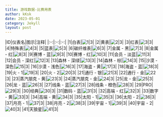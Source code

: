 ```yaml
---
title: 游戏数据-比赛用表
author: kKsk
date: 2023-05-01
category: Jekyll
layout: post
---
```


<div class="table-wrapper" markdown="block">

|ID|仪表名|图示|注释|
|:-:|:-:|:-:|
|1|白表|![1](https://pic.imgdb.cn/item/63fb8531f144a01007aa5ce9.png)|3|
|2|黄表|![2](https://pic.imgdb.cn/item/63fb8564f144a01007aaa6c2.png)|3|
|3|红表|![3](https://pic.imgdb.cn/item/63fb8564f144a01007aaa6e9.png)|3|
|4|特殊表|![4](https://pic.imgdb.cn/item/63fb8564f144a01007aaa729.png)|3|
|5|蓝表|![5](https://pic.imgdb.cn/item/63fb8565f144a01007aaa77c.png)|3|
|6|碳纤维表|![6](https://pic.imgdb.cn/item/63fb8565f144a01007aaa7a7.png)|3|
|7|金属 - 黑|![7](https://pic.imgdb.cn/item/63fbf8cdf144a0100726df52.png)|3|
|8|金属 - 红|![8](https://pic.imgdb.cn/item/63fbf8eff144a010072700ec.png)|3|
|9|赛博 - 蓝|![9](https://pic.imgdb.cn/item/63fbf908f144a01007271715.png)|3|
|10|赛博 - 红|![10](https://pic.imgdb.cn/item/63fbf923f144a0100727308c.png)|3|
|11|会员 - 淡蓝|![11](https://pic.imgdb.cn/item/63fbf938f144a01007274791.png)|3|
|12|会员 - 深红|![12](https://pic.imgdb.cn/item/63fbf959f144a01007276eec.png)|3|
|13|森林 - 深绿|![13](https://pic.imgdb.cn/item/63fbf968f144a01007278f12.png)|3|
|14|森林 - 棕|![14](https://pic.imgdb.cn/item/63fbf97ef144a0100727b581.png)|3|
|15|沙漠 - 深色|![15](https://pic.imgdb.cn/item/63fbf999f144a0100727dee2.png)|3|
|16|沙漠 - 浅色|![16](https://pic.imgdb.cn/item/63fbf9b8f144a010072821b7.png)|3|
|17|海盗 - 黄|![17](https://pic.imgdb.cn/item/63fbf9e3f144a01007287e90.png)|3|
|18|海盗 - 蓝|![18](https://pic.imgdb.cn/item/63fbf9f7f144a01007289785.png)|3|
|19|火 - 1|![19](https://pic.imgdb.cn/item/63fbfa12f144a0100728b321.png)|3|
|20|火 - 2|![20](https://pic.imgdb.cn/item/63fbfa12f144a0100728b335.png)|3|
|21|通行 - 银|![21](https://pic.imgdb.cn/item/63fbfa48f144a010072916f0.png)|3|
|22|通行 - 金|![22](https://pic.imgdb.cn/item/63fbfa49f144a0100729170b.png)|3|
|23|蒸汽朋克 - 黄|![23](https://pic.imgdb.cn/item/63fbfa80f144a01007296e1e.png)|3|
|24|蒸汽朋克 - 金|![24](https://pic.imgdb.cn/item/63fbfa80f144a01007296e3f.png)|3|
|25|龙 - 金|![25](https://pic.imgdb.cn/item/63fbfaa5f144a0100729953d.png)|3|
|26|龙 - 蓝|![26](https://pic.imgdb.cn/item/63fbfaa5f144a0100729954c.png)|3|
|27|线条 - 蓝|![27](https://pic.imgdb.cn/item/63fbfad1f144a0100729eb04.png)|3|
|28|线条 - 橙色|![28](https://pic.imgdb.cn/item/63fbfad1f144a0100729ebfe.png)|3|
|29|PRO|![29](https://pic.imgdb.cn/item/63fbfb39f144a010072aeac8.png)|3|
|30|经典|![30](https://pic.imgdb.cn/item/63fbfb39f144a010072aeae9.png)|3|
|31|数码 - 蓝|![31](https://pic.imgdb.cn/item/63fbfb39f144a010072aeb1b.png)|3|
|32|高端 - 红|![32](https://pic.imgdb.cn/item/63fbfb3af144a010072aeb5a.png)|3|
|33|数字 - 黄|![33](https://pic.imgdb.cn/item/63fbfb39f144a010072aea96.png)|3|
|34|高端 - 黄|![34](https://pic.imgdb.cn/item/63fc027df144a01007339413.png)|3|
|35|太阳 - 1|![35](https://pic.imgdb.cn/item/63fc0295f144a0100733ad35.png)|3|
|36|太阳 - 2|![36](https://pic.imgdb.cn/item/63fc0295f144a0100733ad4a.png)|3|
|37|月亮 - 1|![37](https://pic.imgdb.cn/item/63fc0295f144a0100733ad73.png)|3|
|38|月亮 - 2|![38](https://pic.imgdb.cn/item/63fc0295f144a0100733ad96.png)|3|
|39|宇宙 - 1|![39](https://pic.imgdb.cn/item/63fc02f7f144a010073418c7.png)|3|
|40|宇宙 - 2|![40](https://pic.imgdb.cn/item/63fc02f7f144a010073418dd.png)|3|
|41|天狼星|![41](https://pic.imgdb.cn/item/63fc02f7f144a010073418f8.png)|3|

</div>
